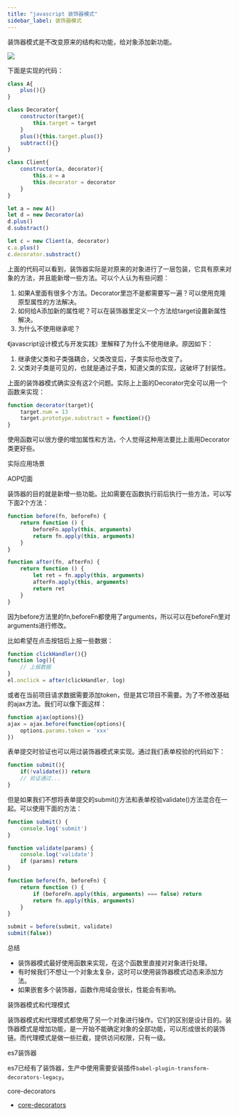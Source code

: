 ```yaml
---
title: "javascript 装饰器模式"
sidebar_label: 装饰器模式
---
```



装饰器模式是不改变原来的结构和功能，给对象添加新功能。

![](./decorator/uml.png)

下面是实现的代码：

```javascript
class A{
    plus(){}
}

class Decorator{
    constructor(target){
        this.target = target
    }
    plus(){this.target.plus()}
    subtract(){}
}

class Client{
    constructor(a, decorator){
        this.a = a
        this.decorator = decorator
    }
}

let a = new A()
let d = new Decorator(a)
d.plus()
d.substract()

let c = new Client(a, decorator)
c.a.plus()
c.decorator.substract()
```

上面的代码可以看到，装饰器实际是对原来的对象进行了一层包装，它具有原来对象的方法，并且能新增一些方法。可以个人认为有些问题：

1. 如果A里面有很多个方法。Decorator里岂不是都需要写一遍？可以使用克隆原型属性的方法解决。
2. 如何给A添加新的属性呢？可以在装饰器里定义一个方法给target设置新属性解决。
3. 为什么不使用继承呢？

《javascript设计模式与开发实践》里解释了为什么不使用继承。原因如下：

1. 继承使父类和子类强耦合，父类改变后，子类实际也改变了。
2. 父类对子类是可见的，也就是通过子类，知道父类的实现，这破坏了封装性。

上面的装饰器模式确实没有这2个问题。实际上上面的Decorator完全可以用一个函数来实现：

```javascript
function decorator(target){
    target.num = 13
    target.prototype.substract = function(){}
}
```

使用函数可以很方便的增加属性和方法，个人觉得这种用法要比上面用Decorator类更好些。

实际应用场景

AOP切面

装饰器的目的就是新增一些功能。比如需要在函数执行前后执行一些方法，可以写下面2个方法：

```javascript
function before(fn, beforeFn) {
    return function () {
        beforeFn.apply(this, arguments)
        return fn.apply(this, arguments)
    }
}

function after(fn, afterFn) {
    return function () {
        let ret = fn.apply(this, arguments)
        afterFn.apply(this, arguments)
        return ret
    }
}
```

因为before方法里的fn,beforeFn都使用了arguments，所以可以在beforeFn里对arguments进行修改。


比如希望在点击按钮后上报一些数据：

```javascript
function clickHandler(){}
function log(){
    // 上报数据
}
el.onclick = after(clickHandler, log)
```

或者在当前项目请求数据需要添加token，但是其它项目不需要。为了不修改基础的ajax方法。我们可以像下面这样：

```javascript
function ajax(options){}
ajax = ajax.before(function(options){
    options.params.token = 'xxx'
})
```

表单提交时验证也可以用过装饰器模式来实现。通过我们表单校验的代码如下：

```javascript
function submit(){
    if(!validate()) return 
    // 验证通过...
}
```

但是如果我们不想将表单提交的submit()方法和表单校验validate()方法混合在一起。可以使用下面的方法：

```javascript
function submit() {
    console.log('submit')
}

function validate(params) {
    console.log('validate')
    if (params) return
}

function before(fn, beforeFn) {
    return function () {
        if (beforeFn.apply(this, arguments) === false) return
        return fn.apply(this, arguments)
    }
}

submit = before(submit, validate)
submit(false))
```

总结

- 装饰器模式最好使用函数来实现，在这个函数里直接对对象进行处理。
- 有时候我们不想让一个对象太复杂，这时可以使用装饰器模式动态来添加方法。
- 如果嵌套多个装饰器，函数作用域会很长，性能会有影响。

装饰器模式和代理模式

装饰器模式和代理模式都使用了另一个对象进行操作。它们的区别是设计目的。装饰器模式是增加功能，是一开始不能确定对象的全部功能，可以形成很长的装饰链。而代理模式是做一些拦截，提供访问权限，只有一级。


es7装饰器

es7已经有了装饰器，生产中使用需要安装插件`babel-plugin-transform-decorators-legacy`。

core-decorators

- [core-decorators](https://github.com/jayphelps/core-decorators)
